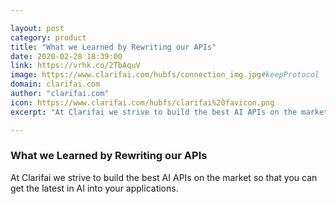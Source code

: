 ```yaml
---

layout: post
category: product
title: "What we Learned by Rewriting our APIs"
date: 2020-02-28 18:39:00
link: https://vrhk.co/2TbAquV
image: https://www.clarifai.com/hubfs/connection_img.jpg#keepProtocol
domain: clarifai.com
author: "clarifai.com"
icon: https://www.clarifai.com/hubfs/clarifai%20favicon.png
excerpt: "At Clarifai we strive to build the best AI APIs on the market so that you can get the latest in AI into your applications."

---
```


### What we Learned by Rewriting our APIs

At Clarifai we strive to build the best AI APIs on the market so that you can get the latest in AI into your applications.